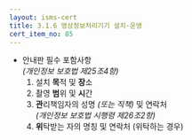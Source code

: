 ```yaml
---
layout: isms-cert
title: 3.1.6 영상정보처리기기 설치·운영
cert_item_no: 85
---
```


- 안내판 필수 포함사항  
_(개인정보 보호법 제25조4항)_
  1. 설치 **목**적 및 **장**소
  2. 촬영 **범**위 및 **시**간
  3. **관**리책임자의 성명 _(또는 직책)_ 및 연락처  
  _(개인정보 보호법 시행령 제26조2항)_
  4. **위**탁받는 자의 명칭 및 연락처 (위탁하는 경우)

